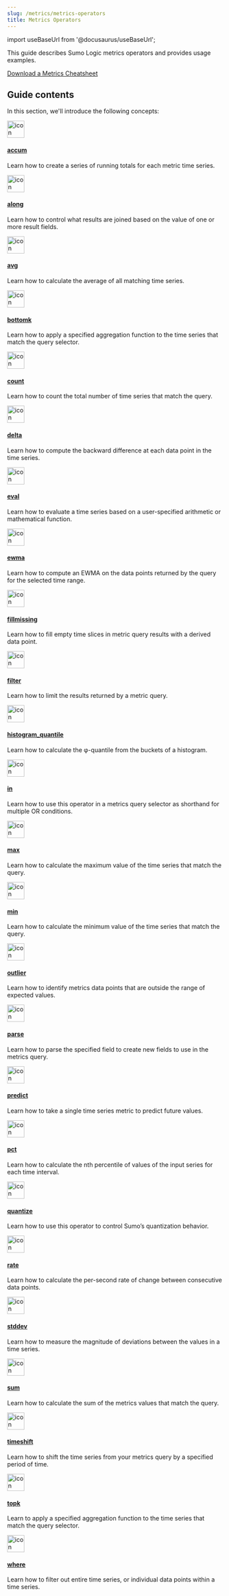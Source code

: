 ```yaml
---
slug: /metrics/metrics-operators
title: Metrics Operators
---
```


import useBaseUrl from '@docusaurus/useBaseUrl';

This guide describes Sumo Logic metrics operators and provides usage examples.

[Download a Metrics Cheatsheet](https://drive.google.com/file/d/1XczfDjpI562UPek172zQFr9Cw2j_c7-N/view) 

## Guide contents

In this section, we'll introduce the following concepts:

<div className="box-wrapper" markdown="1">
<div className="box smallbox1 card">
  <div className="container">
  <a href="/docs/metrics/metrics-operators/accum"><img src={useBaseUrl('img/icons/metrics.png')} alt="icon" width="40"/><h4>accum</h4></a>
  <p>Learn how to create a series of running totals for each metric time series.</p>
  </div>
</div>
<div className="box smallbox2 card">
  <div className="container">
  <a href="/docs/metrics/metrics-operators/along"><img src={useBaseUrl('img/icons/metrics.png')} alt="icon" width="40"/><h4>along</h4></a>
  <p>Learn how to control what results are joined based on the value of one or more result fields.</p>
  </div>
</div>
<div className="box smallbox3 card">
  <div className="container">
  <a href="/docs/metrics/metrics-operators/avg"><img src={useBaseUrl('img/icons/metrics.png')} alt="icon" width="40"/><h4>avg</h4></a>
  <p>Learn how to calculate the average of all matching time series.</p>
  </div>
</div>
<div className="box smallbox4 card">
  <div className="container">
  <a href="/docs/metrics/metrics-operators/bottomk"><img src={useBaseUrl('img/icons/metrics.png')} alt="icon" width="40"/><h4>bottomk</h4></a>
  <p>Learn how to apply a specified aggregation function to the time series that match the query selector.</p>
  </div>
</div>
<div className="box smallbox5 card">
  <div className="container">
  <a href="/docs/metrics/metrics-operators/count">  <img src={useBaseUrl('img/icons/metrics.png')} alt="icon" width="40"/><h4>count</h4></a>
  <p>Learn how to count the total number of time series that match the query.</p>
  </div>
</div>
<div className="box smallbox6 card">
  <div className="container">
  <a href="/docs/metrics/metrics-operators/delta/"><img src={useBaseUrl('img/icons/metrics.png')} alt="icon" width="40"/><h4>delta</h4></a>
  <p>Learn how to compute the backward difference at each data point in the time series.</p>
  </div>
</div>
<div className="box smallbox7 card">
  <div className="container">
  <a href="/docs/metrics/metrics-operators/eval"><img src={useBaseUrl('img/icons/metrics.png')} alt="icon" width="40"/><h4>eval</h4></a>
  <p>Learn how to evaluate a time series based on a user-specified arithmetic or mathematical function.</p>
  </div>
</div>
<div className="box smallbox8 card">
  <div className="container">
  <a href="/docs/metrics/metrics-operators/ewma"><img src={useBaseUrl('img/icons/metrics.png')} alt="icon" width="40"/><h4>ewma</h4></a>
  <p>Learn how to compute an EWMA on the data points returned by the query for the selected time range.</p>
  </div>
</div>
<div className="box smallbox9 card">
  <div className="container">
  <a href="/docs/metrics/metrics-operators/fillmissing"><img src={useBaseUrl('img/icons/metrics.png')} alt="icon" width="40"/><h4>fillmissing</h4></a>
  <p>Learn how to fill empty time slices in metric query results with a derived data point.</p>
  </div>
</div>
<div className="box smallbox10 card">
  <div className="container">
  <a href="/docs/metrics/metrics-operators/filter"><img src={useBaseUrl('img/icons/metrics.png')} alt="icon" width="40"/><h4>filter</h4></a>
  <p>Learn how to limit the results returned by a metric query.</p>
  </div>
</div>
  <div className="box smallbox11 card">
    <div className="container">
    <a href="/docs/metrics/metrics-operators/histogram-quantile"><img src={useBaseUrl('img/icons/metrics.png')} alt="icon" width="40"/><h4>histogram_quantile</h4></a>
    <p>Learn how to calculate the φ-quantile from the buckets of a histogram. </p>
    </div>
  </div>
  <div className="box smallbox12 card">
    <div className="container">
    <a href="/docs/metrics/metrics-operators/in"><img src={useBaseUrl('img/icons/metrics.png')} alt="icon" width="40"/><h4>in</h4></a>
    <p>Learn how to use this operator in a metrics query selector as shorthand for multiple OR conditions.</p>
    </div>
  </div>
  <div className="box smallbox13 card">
    <div className="container">
    <a href="/docs/metrics/metrics-operators/max"><img src={useBaseUrl('img/icons/metrics.png')} alt="icon" width="40"/><h4>max</h4></a>
    <p>Learn how to calculate the maximum value of the time series that match the query.</p>
    </div>
  </div>
  <div className="box smallbox14 card">
    <div className="container">
    <a href="/docs/metrics/metrics-operators/min"><img src={useBaseUrl('img/icons/metrics.png')} alt="icon" width="40"/><h4>min</h4></a>
    <p>Learn how to calculate the minimum value of the time series that match the query.</p>
    </div>
  </div>
  <div className="box smallbox15 card">
    <div className="container">
    <a href="/docs/metrics/metrics-operators/outlier"><img src={useBaseUrl('img/icons/metrics.png')} alt="icon" width="40"/><h4>outlier</h4></a>
    <p>Learn how to identify metrics data points that are outside the range of expected values.</p>
    </div>
  </div>
  <div className="box smallbox16 card">
    <div className="container">
    <a href="/docs/metrics/metrics-operators/parse/"><img src={useBaseUrl('img/icons/metrics.png')} alt="icon" width="40"/><h4>parse</h4></a>
    <p>Learn how to parse the specified field to create new fields to use in the metrics query.</p>
    </div>
  </div>
  <div className="box smallbox17 card">
    <div className="container">
    <a href="/docs/metrics/metrics-operators/predict"><img src={useBaseUrl('img/icons/metrics.png')} alt="icon" width="40"/><h4>predict</h4></a>
    <p>Learn how to take a single time series metric to predict future values.</p>
    </div>
  </div>
  <div className="box smallbox18 card">
    <div className="container">
    <a href="/docs/metrics/metrics-operators/pct"><img src={useBaseUrl('img/icons/metrics.png')} alt="icon" width="40"/><h4>pct</h4></a>
    <p>Learn how to calculate the nth percentile of values of the input series for each time interval.</p>
    </div>
  </div>
  <div className="box smallbox19 card">
    <div className="container">
    <a href="/docs/metrics/metrics-operators/quantize"><img src={useBaseUrl('img/icons/metrics.png')} alt="icon" width="40"/><h4>quantize</h4></a>
    <p>Learn how to use this operator to control Sumo’s quantization behavior.</p>
    </div>
  </div>
  <div className="box smallbox20 card">
    <div className="container">
    <a href="/docs/metrics/metrics-operators/rate"><img src={useBaseUrl('img/icons/metrics.png')} alt="icon" width="40"/><h4>rate</h4></a>
    <p>Learn how to calculate the per-second rate of change between consecutive data points.</p>
    </div>
  </div>
      <div className="box smallbox21 card">
      <div className="container">
      <a href="/docs/metrics/metrics-operators/histogram_quantile"><img src={useBaseUrl('img/icons/metrics.png')} alt="icon" width="40"/><h4>stddev</h4></a>
      <p>Learn how to measure the magnitude of deviations between the values in a time series.</p>
      </div>
    </div>
    <div className="box smallbox22 card">
      <div className="container">
      <a href="/docs/metrics/metrics-operators/in"><img src={useBaseUrl('img/icons/metrics.png')} alt="icon" width="40"/><h4>sum</h4></a>
      <p>Learn how to calculate the sum of the metrics values that match the query.</p>
      </div>
    </div>
    <div className="box smallbox23 card">
      <div className="container">
      <a href="/docs/metrics/metrics-operators/max"><img src={useBaseUrl('img/icons/metrics.png')} alt="icon" width="40"/><h4>timeshift</h4></a>
      <p>Learn how to shift the time series from your metrics query by a specified period of time.</p>
      </div>
    </div>
    <div className="box smallbox24 card">
      <div className="container">
      <a href="/docs/metrics/metrics-operators/min"><img src={useBaseUrl('img/icons/metrics.png')} alt="icon" width="40"/><h4>topk</h4></a>
      <p>Learn to apply a specified aggregation function to the time series that match the query selector.</p>
      </div>
    </div>
    <div className="box smallbox25 card">
      <div className="container">
      <a href="/docs/metrics/metrics-operators/outlier"><img src={useBaseUrl('img/icons/metrics.png')} alt="icon" width="40"/><h4>where</h4></a>
      <p>Learn how to filter out entire time series, or individual data points within a time series.</p>
      </div>
    </div>
</div>





 



 
